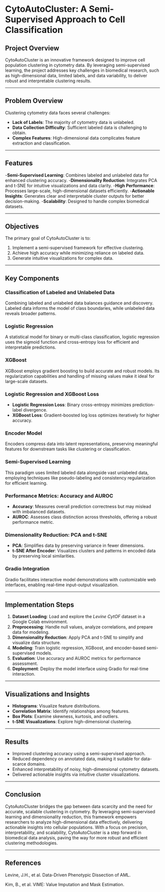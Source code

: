 # CytoAutoCluster: A Semi-Supervised Approach to Cell Classification

## Project Overview
CytoAutoCluster is an innovative framework designed to improve cell population clustering in cytometry data. By leveraging semi-supervised learning, the project addresses key challenges in biomedical research, such as high-dimensional data, limited labels, and data variability, to deliver robust and interpretable clustering results.

---

## Problem Overview
Clustering cytometry data faces several challenges:
- **Lack of Labels**: The majority of cytometry data is unlabeled.
- **Data Collection Difficulty**: Sufficient labeled data is challenging to obtain.
- **Complex Features**: High-dimensional data complicates feature extraction and classification.

---

## Features
-**Semi-Supervised Learning**: Combines labeled and unlabeled data for enhanced clustering accuracy.
-**Dimensionality Reduction**: Integrates PCA and t-SNE for intuitive visualizations and data clarity.
-**High Performance**: Processes large-scale, high-dimensional datasets efficiently.
-**Actionable Insights**: Generates clear and interpretable cluster outputs for better decision-making.
-**Scalability**: Designed to handle complex biomedical datasets.

---

## Objectives
The primary goal of CytoAutoCluster is to:
1. Implement a semi-supervised framework for effective clustering.
2. Achieve high accuracy while minimizing reliance on labeled data.
3. Generate intuitive visualizations for complex data.

---

## Key Components

### Classification of Labeled and Unlabeled Data
Combining labeled and unlabeled data balances guidance and discovery. Labeled data informs the model of class boundaries, while unlabeled data reveals broader patterns.

### Logistic Regression
A statistical model for binary or multi-class classification, logistic regression uses the sigmoid function and cross-entropy loss for efficient and interpretable predictions.

### XGBoost
XGBoost employs gradient boosting to build accurate and robust models. Its regularization capabilities and handling of missing values make it ideal for large-scale datasets.

### Logistic Regression and XGBoost Loss
- **Logistic Regression Loss**: Binary cross-entropy minimizes prediction-label divergence.
- **XGBoost Loss**: Gradient-boosted log loss optimizes iteratively for higher accuracy.

### Encoder Model
Encoders compress data into latent representations, preserving meaningful features for downstream tasks like clustering or classification.

### Semi-Supervised Learning
This paradigm uses limited labeled data alongside vast unlabeled data, employing techniques like pseudo-labeling and consistency regularization for efficient learning.

### Performance Metrics: Accuracy and AUROC
- **Accuracy**: Measures overall prediction correctness but may mislead with imbalanced datasets.
- **AUROC**: Assesses class distinction across thresholds, offering a robust performance metric.

### Dimensionality Reduction: PCA and t-SNE
- **PCA**: Simplifies data by preserving variance in fewer dimensions.
- **t-SNE After Encoder**: Visualizes clusters and patterns in encoded data by preserving local similarities.

### Gradio Integration
Gradio facilitates interactive model demonstrations with customizable web interfaces, enabling real-time input-output visualization.

---

## Implementation Steps
1. **Dataset Loading**: Load and explore the *Levine CytOF* dataset in a Google Colab environment.
2. **Preprocessing**: Handle null values, analyze correlations, and prepare data for modeling.
3. **Dimensionality Reduction**: Apply PCA and t-SNE to simplify and visualize data structure.
4. **Modeling**: Train logistic regression, XGBoost, and encoder-based semi-supervised models.
5. **Evaluation**: Use accuracy and AUROC metrics for performance assessment.
6. **Deployment**: Deploy the model interface using Gradio for real-time interaction.

---

## Visualizations and Insights
- **Histograms**: Visualize feature distributions.
- **Correlation Matrix**: Identify relationships among features.
- **Box Plots**: Examine skewness, kurtosis, and outliers.
- **t-SNE Visualizations**: Explore high-dimensional clustering.

---

## Results
- Improved clustering accuracy using a semi-supervised approach.
- Reduced dependency on annotated data, making it suitable for data-scarce domains.
- Enhanced interpretability of noisy, high-dimensional cytometry datasets.
- Delivered actionable insights via intuitive cluster visualizations.

---

## Conclusion
CytoAutoCluster bridges the gap between data scarcity and the need for accurate, scalable clustering in cytometry. By leveraging semi-supervised learning and dimensionality reduction, this framework empowers researchers to analyze high-dimensional data effectively, delivering actionable insights into cellular populations. With a focus on precision, interpretability, and scalability, CytoAutoCluster is a step forward in biomedical data analysis, paving the way for more robust and efficient clustering methodologies.

---




## References
Levine, J.H., et al.
Data-Driven Phenotypic Dissection of AML.

Kim, B., et al.
VIME: Value Imputation and Mask Estimation.
